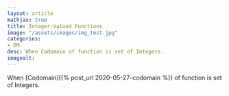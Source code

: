 ```yaml
---
layout: article
mathjax: true
title: Integer-Valued Functions
image: "/assets/images/img_test.jpg"
categories:
- DM
desc: When Codomain of function is set of Integers. 
imagealt: 
---
```


When [Codomain]({% post_url 2020-05-27-codomain %}) of function is set of Integers.